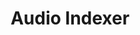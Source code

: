 ---
title: "Audio Indexer"

categories: ['']

tags: ['Audio', 'Indexer']

arwords: 'البحث الصوتي'

arexps: []

enwords: ['Audio Indexer']

enexps: []

arlexicons: 'ب'

enlexicons: 'A'

authors: ['Ruqayya Roshdy']

translators: ['']

citations: 'العربية والذكاء الاصطناعي'

sources: 'مركز الملك عبدالله بن عبدالعزيز الدولي لخدمة اللغة العربية'

word: "true"

slug: ""
---